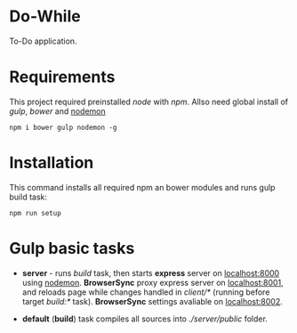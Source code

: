 # Do-While
To-Do application.

# Requirements
This project required preinstalled _node_ with _npm_.
Allso need global install of _gulp_, _bower_ and [nodemon](http://nodemon.io/)
```
npm i bower gulp nodemon -g
```

# Installation
This command installs all required npm an bower modules and runs gulp build task:

```
npm run setup
```

# Gulp basic tasks
+ __server__ - runs _build_ task, then starts __express__ server on [localhost:8000](http://localhost:8000)
using [nodemon](http://nodemon.io/).
__BrowserSync__ proxy express server on [localhost:8001](http://localhost:8001),
and reloads page while changes handled in _client/*_ (running before target _build:*_ task).
__BrowserSync__ settings avaliable on [localhost:8002](http://localhost:8002).

+ __default__ (__build__) task compiles all sources into _./server/public_ folder.
